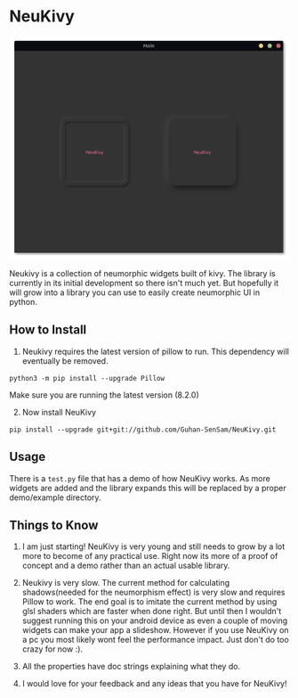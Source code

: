 # NeuKivy

![demo](https://github.com/Guhan-SenSam/NeuKivy/blob/main/images/demo.png)

Neukivy is a collection of neumorphic widgets built of kivy. The library is currently in its initial development so there isn't much yet. But hopefully it will grow into a library you can use to easily create neumorphic UI in python.

## How to Install
1. Neukivy requires the latest version of pillow to run. This dependency will eventually be removed.
```
python3 -m pip install --upgrade Pillow
```
Make sure you are running the latest version (8.2.0)

2. Now install NeuKivy
```
pip install --upgrade git+git://github.com/Guhan-SenSam/NeuKivy.git
```

## Usage

There is a `test.py` file that has a demo of how NeuKivy works. As more widgets are added and the library expands this will be replaced by a proper demo/example directory.

## Things to Know

1. I am just starting! NeuKivy is very young and still needs to grow by a lot more to become of any practical use. Right now its more of a proof of concept and a demo rather than an actual usable library.

2. Neukivy is very slow. The current method for calculating shadows(needed for the neumorphism effect) is very slow and requires Pillow to work. The end goal is to imitate the current method by using glsl shaders which are faster when done right. But until then I wouldn't suggest running this on your android device as even a couple of moving widgets can make your app a slideshow. However if you use NeuKivy on a pc you most likely wont feel the performance impact. Just don't do too crazy for now :).

3. All the properties have doc strings explaining what they do.

3. I would love for your feedback and any ideas that you have for NeuKivy!

